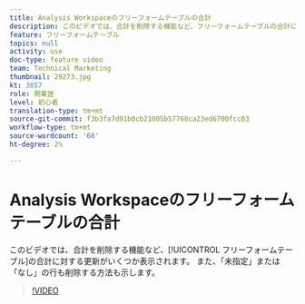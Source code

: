 ```yaml
---
title: Analysis Workspaceのフリーフォームテーブルの合計
description: このビデオでは、合計を削除する機能など、フリーフォームテーブルの合計に対する更新をいくつか示します。
feature: フリーフォームテーブル
topics: null
activity: use
doc-type: feature video
team: Technical Marketing
thumbnail: 29273.jpg
kt: 3857
role: 開業医
level: 初心者
translation-type: tm+mt
source-git-commit: f3b3fa7d91b0cb21005b57768ca23ed6700fcc03
workflow-type: tm+mt
source-wordcount: '68'
ht-degree: 2%

---
```



# Analysis Workspaceのフリーフォームテーブルの合計

このビデオでは、合計を削除する機能など、[!UICONTROL フリーフォームテーブル]の合計に対する更新がいくつか表示されます。 また、「未指定」または「なし」の行も削除する方法も示します。

>[!VIDEO](https://video.tv.adobe.com/v/29273/?quality=12)

